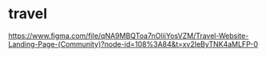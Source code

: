 # travel
https://www.figma.com/file/qNA9MBQToa7nOIiiYosVZM/Travel-Website-Landing-Page-(Community)?node-id=108%3A84&t=xv2IeByTNK4aMLFP-0
